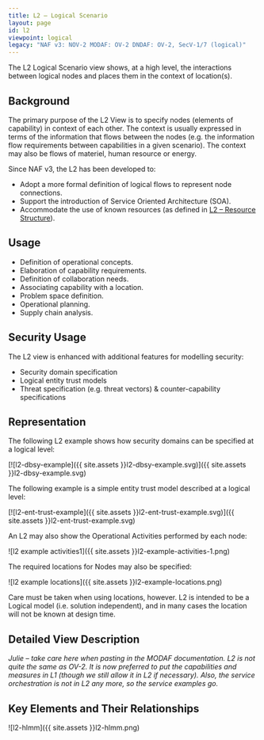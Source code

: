 ```yaml
---
title: L2 – Logical Scenario
layout: page
id: l2
viewpoint: logical
legacy: "NAF v3: NOV-2 MODAF: OV-2 DNDAF: OV-2, SecV-1/7 (logical)"
---
```



The L2 Logical Scenario view shows, at a high level, the interactions
between logical nodes and places them in the context of location(s).

## Background

The primary purpose of the L2 View is to specify nodes (elements of
capability) in context of each other. The context is usually expressed
in terms of the information that flows between the nodes (e.g. the
information flow requirements between capabilities in a given scenario).
The context may also be flows of materiel, human resource or energy.

Since NAF v3, the L2 has been developed to:

* Adopt a more formal definition of logical flows to represent node connections.
* Support the introduction of Service Oriented Architecture (SOA).
* Accommodate the use of known resources (as defined in [L2 – Resource Structure](l2.html)).

## Usage

* Definition of operational concepts.
* Elaboration of capability requirements.
* Definition of collaboration needs.
* Associating capability with a location.
* Problem space definition.
* Operational planning.
* Supply chain analysis.

## Security Usage

The L2 view is enhanced with additional features for modelling security:

* Security domain specification
* Logical entity trust models
* Threat specification (e.g. threat vectors) & counter-capability specifications

## Representation

The following L2 example shows how security domains can be specified at
a logical level:

[![l2-dbsy-example]({{ site.assets }}l2-dbsy-example.svg)]({{ site.assets }}l2-dbsy-example.svg)

The following example is a simple entity trust model described at a logical level:

[![l2-ent-trust-example]({{ site.assets }}l2-ent-trust-example.svg)]({{ site.assets }}l2-ent-trust-example.svg)

An L2 may also show the Operational Activities performed by each node:

![l2 example activities1]({{ site.assets }}l2-example-activities-1.png)

The required locations for Nodes may also be specified:

![l2 example locations]({{ site.assets }}l2-example-locations.png)

Care must be taken when using locations, however. L2 is intended to be
a Logical model (i.e. solution independent), and in many cases the
location will not be known at design time.

## Detailed View Description

*Julie – take care here when pasting in the MODAF documentation. L2
is not quite the same as OV-2. It is now preferred to put the
capabilities and measures in L1 (though we still allow it in L2 if
necessary). Also, the service orchestration is not in L2 any more, so
the service examples go.*

## Key Elements and Their Relationships

![l2-hlmm]({{ site.assets }}l2-hlmm.png)
